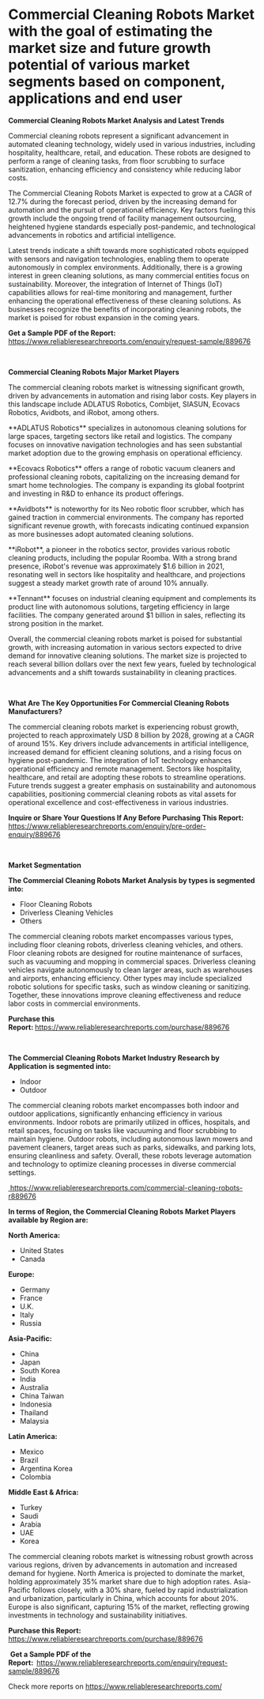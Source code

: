 <p><h1>Commercial Cleaning Robots Market with the goal of estimating the market size and future growth potential of various market segments based on component, applications and end user</h1></p><p><strong>Commercial Cleaning Robots Market Analysis and Latest Trends</strong></p>
<p><p>Commercial cleaning robots represent a significant advancement in automated cleaning technology, widely used in various industries, including hospitality, healthcare, retail, and education. These robots are designed to perform a range of cleaning tasks, from floor scrubbing to surface sanitization, enhancing efficiency and consistency while reducing labor costs.</p><p>The Commercial Cleaning Robots Market is expected to grow at a CAGR of 12.7% during the forecast period, driven by the increasing demand for automation and the pursuit of operational efficiency. Key factors fueling this growth include the ongoing trend of facility management outsourcing, heightened hygiene standards especially post-pandemic, and technological advancements in robotics and artificial intelligence. </p><p>Latest trends indicate a shift towards more sophisticated robots equipped with sensors and navigation technologies, enabling them to operate autonomously in complex environments. Additionally, there is a growing interest in green cleaning solutions, as many commercial entities focus on sustainability. Moreover, the integration of Internet of Things (IoT) capabilities allows for real-time monitoring and management, further enhancing the operational effectiveness of these cleaning solutions. As businesses recognize the benefits of incorporating cleaning robots, the market is poised for robust expansion in the coming years.</p></p>
<p><strong>Get a Sample PDF of the Report:&nbsp;</strong> <a href="https://www.reliableresearchreports.com/enquiry/request-sample/889676?utm_campaign=2248&utm_medium=2&utm_source=Github&utm_content=ia&utm_term=05022025&utm_id=commercial-cleaning-robots">https://www.reliableresearchreports.com/enquiry/request-sample/889676</a></p>
<p>&nbsp;</p>
<p><strong>Commercial Cleaning Robots Major Market Players</strong></p>
<p><p>The commercial cleaning robots market is witnessing significant growth, driven by advancements in automation and rising labor costs. Key players in this landscape include ADLATUS Robotics, Combijet, SIASUN, Ecovacs Robotics, Avidbots, and iRobot, among others.</p><p>**ADLATUS Robotics** specializes in autonomous cleaning solutions for large spaces, targeting sectors like retail and logistics. The company focuses on innovative navigation technologies and has seen substantial market adoption due to the growing emphasis on operational efficiency.</p><p>**Ecovacs Robotics** offers a range of robotic vacuum cleaners and professional cleaning robots, capitalizing on the increasing demand for smart home technologies. The company is expanding its global footprint and investing in R&D to enhance its product offerings.</p><p>**Avidbots** is noteworthy for its Neo robotic floor scrubber, which has gained traction in commercial environments. The company has reported significant revenue growth, with forecasts indicating continued expansion as more businesses adopt automated cleaning solutions.</p><p>**iRobot**, a pioneer in the robotics sector, provides various robotic cleaning products, including the popular Roomba. With a strong brand presence, iRobot's revenue was approximately $1.6 billion in 2021, resonating well in sectors like hospitality and healthcare, and projections suggest a steady market growth rate of around 10% annually.</p><p>**Tennant** focuses on industrial cleaning equipment and complements its product line with autonomous solutions, targeting efficiency in large facilities. The company generated around $1 billion in sales, reflecting its strong position in the market.</p><p>Overall, the commercial cleaning robots market is poised for substantial growth, with increasing automation in various sectors expected to drive demand for innovative cleaning solutions. The market size is projected to reach several billion dollars over the next few years, fueled by technological advancements and a shift towards sustainability in cleaning practices.</p></p>
<p>&nbsp;</p>
<p><strong>What Are The Key Opportunities For Commercial Cleaning Robots Manufacturers?</strong></p>
<p><p>The commercial cleaning robots market is experiencing robust growth, projected to reach approximately USD 8 billion by 2028, growing at a CAGR of around 15%. Key drivers include advancements in artificial intelligence, increased demand for efficient cleaning solutions, and a rising focus on hygiene post-pandemic. The integration of IoT technology enhances operational efficiency and remote management. Sectors like hospitality, healthcare, and retail are adopting these robots to streamline operations. Future trends suggest a greater emphasis on sustainability and autonomous capabilities, positioning commercial cleaning robots as vital assets for operational excellence and cost-effectiveness in various industries.</p></p>
<p><strong>Inquire or Share Your Questions If Any Before Purchasing This Report:</strong> <a href="https://www.reliableresearchreports.com/enquiry/pre-order-enquiry/889676?utm_campaign=2248&utm_medium=2&utm_source=Github&utm_content=ia&utm_term=05022025&utm_id=commercial-cleaning-robots">https://www.reliableresearchreports.com/enquiry/pre-order-enquiry/889676</a></p>
<p>&nbsp;</p>
<p><strong>Market Segmentation</strong></p>
<p><strong>The Commercial Cleaning Robots Market Analysis by types is segmented into:</strong></p>
<p><ul><li>Floor Cleaning Robots</li><li>Driverless Cleaning Vehicles</li><li>Others</li></ul></p>
<p><p>The commercial cleaning robots market encompasses various types, including floor cleaning robots, driverless cleaning vehicles, and others. Floor cleaning robots are designed for routine maintenance of surfaces, such as vacuuming and mopping in commercial spaces. Driverless cleaning vehicles navigate autonomously to clean larger areas, such as warehouses and airports, enhancing efficiency. Other types may include specialized robotic solutions for specific tasks, such as window cleaning or sanitizing. Together, these innovations improve cleaning effectiveness and reduce labor costs in commercial environments.</p></p>
<p><strong>Purchase this Report:&nbsp;</strong><a href="https://www.reliableresearchreports.com/purchase/889676?utm_campaign=2248&utm_medium=2&utm_source=Github&utm_content=ia&utm_term=05022025&utm_id=commercial-cleaning-robots">https://www.reliableresearchreports.com/purchase/889676</a></p>
<p>&nbsp;</p>
<p><strong>The Commercial Cleaning Robots Market Industry Research by Application is segmented into:</strong></p>
<p><ul><li>Indoor</li><li>Outdoor</li></ul></p>
<p><p>The commercial cleaning robots market encompasses both indoor and outdoor applications, significantly enhancing efficiency in various environments. Indoor robots are primarily utilized in offices, hospitals, and retail spaces, focusing on tasks like vacuuming and floor scrubbing to maintain hygiene. Outdoor robots, including autonomous lawn mowers and pavement cleaners, target areas such as parks, sidewalks, and parking lots, ensuring cleanliness and safety. Overall, these robots leverage automation and technology to optimize cleaning processes in diverse commercial settings.</p></p>
<p><a href="https://www.reliableresearchreports.com/commercial-cleaning-robots-r889676?utm_campaign=2248&utm_medium=2&utm_source=Github&utm_content=ia&utm_term=05022025&utm_id=commercial-cleaning-robots">&nbsp;https://www.reliableresearchreports.com/commercial-cleaning-robots-r889676</a></p>
<p><strong>In terms of Region, the Commercial Cleaning Robots Market Players available by Region are:</strong></p>
<p>
    <p> <strong> North America: </strong>
        <ul>
            <li>United States</li>
            <li>Canada</li>
        </ul>
        </p> 
    <p> <strong> Europe: </strong>
        <ul>
            <li>Germany</li>
            <li>France</li>
            <li>U.K.</li>
            <li>Italy</li>
            <li>Russia</li>
        </ul>
        </p> 
    <p> <strong> Asia-Pacific: </strong>
        <ul>
            <li>China</li>
            <li>Japan</li>
            <li>South Korea</li>
            <li>India</li>
            <li>Australia</li>
            <li>China Taiwan</li>
            <li>Indonesia</li>
            <li>Thailand</li>
            <li>Malaysia</li>
        </ul>
        </p> 
    <p> <strong> Latin America: </strong>
        <ul>
            <li>Mexico</li>
            <li>Brazil</li>
            <li>Argentina Korea</li>
            <li>Colombia</li>
        </ul>
        </p> 
    <p> <strong> Middle East & Africa: </strong>
        <ul>
            <li>Turkey</li>
            <li>Saudi</li>
            <li>Arabia</li>
            <li>UAE</li>
            <li>Korea</li>
        </ul>
    </p>
    </p>
<p><p>The commercial cleaning robots market is witnessing robust growth across various regions, driven by advancements in automation and increased demand for hygiene. North America is projected to dominate the market, holding approximately 35% market share due to high adoption rates. Asia-Pacific follows closely, with a 30% share, fueled by rapid industrialization and urbanization, particularly in China, which accounts for about 20%. Europe is also significant, capturing 15% of the market, reflecting growing investments in technology and sustainability initiatives.</p></p>
<p><strong>Purchase this Report: </strong><a href="https://www.reliableresearchreports.com/purchase/889676?utm_campaign=2248&utm_medium=2&utm_source=Github&utm_content=ia&utm_term=05022025&utm_id=commercial-cleaning-robots">https://www.reliableresearchreports.com/purchase/889676</a></p>
<p>&nbsp;<strong>Get a Sample PDF of the Report:&nbsp;&nbsp;</strong><a href="https://www.reliableresearchreports.com/enquiry/request-sample/889676?utm_campaign=2248&utm_medium=2&utm_source=Github&utm_content=ia&utm_term=05022025&utm_id=commercial-cleaning-robots">https://www.reliableresearchreports.com/enquiry/request-sample/889676</a></p>
<p><strong></strong></p>
<p>Check more reports on <a href="https://www.reliableresearchreports.com/?utm_campaign=2248&utm_medium=2&utm_source=Github&utm_content=ia&utm_term=05022025&utm_id=commercial-cleaning-robots">https://www.reliableresearchreports.com/</a></p>